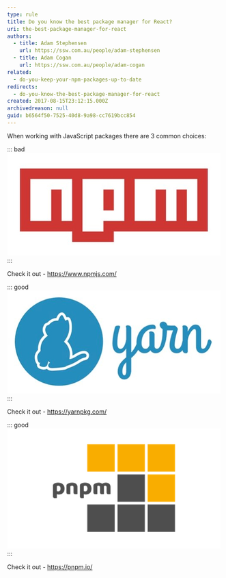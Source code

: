 ```yaml
---
type: rule
title: Do you know the best package manager for React?
uri: the-best-package-manager-for-react
authors:
  - title: Adam Stephensen
    url: https://ssw.com.au/people/adam-stephensen
  - title: Adam Cogan
    url: https://ssw.com.au/people/adam-cogan
related:
  - do-you-keep-your-npm-packages-up-to-date
redirects:
  - do-you-know-the-best-package-manager-for-react
created: 2017-08-15T23:12:15.000Z
archivedreason: null
guid: b6564f50-7525-40d8-9a98-cc7619bcc854
---
```

When working with JavaScript packages there are 3 common choices:

<!--endintro-->

::: bad
![Figure: Bad Example - npm is the backbone of JavaScript development but after the left-pad disaster of 2016 lots of developers wanted more power](npm-logo.jpg)
:::

Check it out - https://www.npmjs.com/

::: good
![Figure: Good Example - Yarn is fast and enables offline support - If you've installed a package before, you can install it again without any internet connection (no more left-pad disasters)](yarn-logo.jpg)
:::

Check it out - https://yarnpkg.com/

::: good
![Figure: Good Example - pnpm has significantly faster package install times than the previous two - it links package directories to a global cache of previously installed packages, meaning packages won't be fetched twice between projects, which saves a lot of disk space. This makes pnpm great for large JavaScript projects.](pnpm-logo.png)
:::

Check it out - https://pnpm.io/
